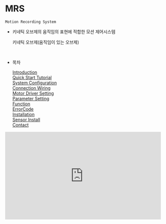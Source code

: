 # MRS
    Motion Recording System

* 키네틱 오브제의 움직임의 표현에 적합한 모션 제어시스템
    
    키네틱 오브제(움직임이 있는 오브제) 





<br>

* 목차

    [Introduction](01Introduction.md) <br>
    [Quick Start Tutorial](02QuickStartTutorial.md) <br>
    [System Configuration](03SystemConfiguration.md) <br>
    [Connection Wiring](04ConnectionWiring.md) <br>
    [Motor Driver Setting](05MotorDriverSetting.md) <br>
    [Parameter Setting](06ParameterSetting.md) <br>
    [Function](07Function.md)<br>
    [ErrorCode](09ErrorCode.md)<br>
    [Installation](10Installation.md)<br>
    [Sensor Install](11SensorInstall.md)<br>
    [Contact](12Contact.md)<br>




<div style="position: relative; padding-bottom: 56.25%; height: 0; overflow: hidden; max-width: 100%; height: auto;">
    <iframe src="https://www.youtube.com/embed/ZRdrHdhlw7g" frameborder="0" allowfullscreen style="position: absolute; top: 0; left: 0; width: 100%; height: 100%;"></iframe>
</div>
</br>

